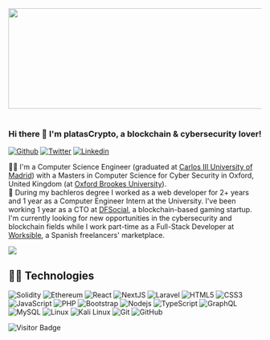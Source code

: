 <div align="center">
  <img src="https://pbs.twimg.com/profile_banners/1357285972287840258/1651480593/600x200" width="600" height="200"/>
</div>

</br>

### Hi there 👋 I'm platasCrypto, a blockchain & cybersecurity lover!

[![Github](https://img.shields.io/badge/Github-black?style=for-the-badge&logo=github&logoColor=white&link=https://github.com/platasCrypto)](https://github.com/platasCrypto?tab=repositories)
[![Twitter](https://img.shields.io/badge/Twitter-black?style=for-the-badge&logo=twitter&logoColor=white&link=https://twitter.com/platas_crypto)](https://twitter.com/platas_crypto)
[![Linkedin](https://img.shields.io/badge/LinkedIn-black?style=for-the-badge&logo=linkedin&logoColor=white&link=https://www.linkedin.com/in/jorgeplatasfeced)](https://www.linkedin.com/in/jorgeplatasfeced)

:student: I'm a Computer Science Engineer (graduated at [Carlos III University of Madrid](https://www.uc3m.es)) with a Masters in Computer Science for Cyber Security in Oxford, United Kingdom (at [Oxford Brookes University](https://www.brookes.ac.uk)).</br>
:briefcase: During my bachleros degree I worked as a web developer for 2+ years and 1 year as a Computer Engineer Intern at the University. I've been working 1 year as a CTO at [DFSocial](https://www.dfsocial.com), a blockchain-based gaming startup. I'm currently looking for new opportunities in the cybersecurity and blockchain fields while I work part-time as a Full-Stack Developer at [Worksible](https://worksible.com), a Spanish freelancers' marketplace.</br>

<a href="https://github.com/platasCrypto/github-readme-stats"><img align="center" src="https://github-readme-stats.vercel.app/api/top-langs/?username=platasCrypto&theme=github_dark&layout=compact&hide_border=true" /></a>


## :technologist: Technologies

![Solidity](https://img.shields.io/badge/-Solidity-black?style=flat-square&logo=solidity)
![Ethereum](https://img.shields.io/badge/-Ethereum-black?style=flat-square&logo=ethereum)
![React](https://img.shields.io/badge/-React-black?style=flat-square&logo=react)
![NextJS](https://img.shields.io/badge/-Nextjs-black?style=flat-square&logo=Next.js)
![Laravel](https://img.shields.io/badge/-Laravel-black?style=flat-square&logo=laravel)
![HTML5](https://img.shields.io/badge/-HTML5-E34F26?style=flat-square&logo=html5&logoColor=white)
![CSS3](https://img.shields.io/badge/-CSS3-1572B6?style=flat-square&logo=css3)
![JavaScript](https://img.shields.io/badge/-JavaScript-black?style=flat-square&logo=javascript)
![PHP](https://img.shields.io/badge/-PHP-black?style=flat-square&logo=php)
![Bootstrap](https://img.shields.io/badge/-Bootstrap-563D7C?style=flat-square&logo=bootstrap)
![Nodejs](https://img.shields.io/badge/-Nodejs-black?style=flat-square&logo=Node.js)
![TypeScript](https://img.shields.io/badge/-TypeScript-007ACC?style=flat-square&logo=typescript&logoColor=white)
![GraphQL](https://img.shields.io/badge/-GraphQL-E10098?style=flat-square&logo=graphql)
![MySQL](https://img.shields.io/badge/-MySQL-black?style=flat-square&logo=mysql)
![Linux](https://img.shields.io/badge/-Linux-black?style=flat-square&logo=Linux)
![Kali Linux](https://img.shields.io/badge/-KaliLinux-black?style=flat-square&logo=kaliLinux&logoColor=white)
![Git](https://img.shields.io/badge/-Git-black?style=flat-square&logo=git)
![GitHub](https://img.shields.io/badge/-GitHub-181717?style=flat-square&logo=github)


![Visitor Badge](https://visitor-badge.laobi.icu/badge?page_id=platasCrypto.platasCrypto)
